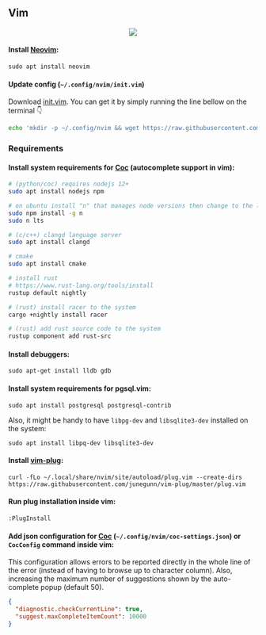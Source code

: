 ## Vim
<p align="center">
  <img src="data/screenshot.png?v=1"/>
</p>

#### Install [Neovim](https://neovim.io):
```
sudo apt install neovim
```

#### Update config (`~/.config/nvim/init.vim`)

Download [init.vim](https://github.com/paulondc/prefs/blob/master/init.vim). You can get it by simply running the line bellow on the terminal :point_down:
```bash
echo 'mkdir -p ~/.config/nvim && wget https://raw.githubusercontent.com/paulondc/prefs/master/init.vim -O ~/.config/nvim/init.vim' | bash
```

### Requirements

#### Install system requirements for [Coc](https://github.com/neoclide/coc.nvim) (autocomplete support in vim):
```bash
# (python/coc) requires nodejs 12+
sudo apt install nodejs npm

# on ubuntu install "n" that manages node versions then change to the latest lts
sudo npm install -g n
sudo n lts

# (c/c++) clangd language server
sudo apt install clangd 

# cmake
sudo apt install cmake

# install rust
# https://www.rust-lang.org/tools/install
rustup default nightly

# (rust) install racer to the system
cargo +nightly install racer

# (rust) add rust source code to the system
rustup component add rust-src
```

#### Install debuggers:
```
sudo apt-get install lldb gdb
```

#### Install system requirements for pgsql.vim:
```
sudo apt install postgresql postgresql-contrib
```

Also, it might be handy to have `libpg-dev` and `libsqlite3-dev` installed on the system:
```
sudo apt install libpq-dev libsqlite3-dev
```

#### Install [vim-plug](https://github.com/junegunn/vim-plug):
```
curl -fLo ~/.local/share/nvim/site/autoload/plug.vim --create-dirs https://raw.githubusercontent.com/junegunn/vim-plug/master/plug.vim
```

#### Run plug installation inside vim:
```
:PlugInstall
```

#### Add json configuration for [Coc](https://github.com/neoclide/coc.nvim) (`~/.config/nvim/coc-settings.json`) or `CocConfig` command inside vim:

This configuration allows errors to be reported directly in the whole line of the error (instead of having to browse up to character column). Also, increasing the maximum number of suggestions shown by the auto-complete popup (default 50).
```json
{
  "diagnostic.checkCurrentLine": true,
  "suggest.maxCompleteItemCount": 10000
}
```
